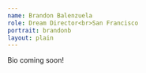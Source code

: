 ```yaml
---
name: Brandon Balenzuela
role: Dream Director<br>San Francisco
portrait: brandonb
layout: plain
---
```


Bio coming soon!